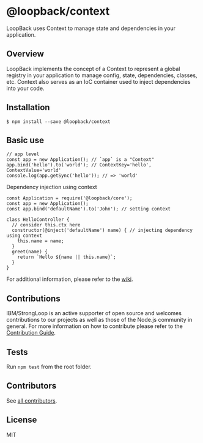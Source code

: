 # @loopback/context

LoopBack uses Context to manage state and dependencies in your application.

## Overview

LoopBack implements the concept of a Context to represent a global registry in your application to manage config, state, dependencies, classes, etc. Context also serves as an IoC container used to inject dependencies into your code. 

## Installation

```
$ npm install --save @loopback/context
```

## Basic use
```
// app level
const app = new Application(); // `app` is a "Context"
app.bind('hello').to('world'); // ContextKey='hello', ContextValue='world'
console.log(app.getSync('hello')); // => 'world'
```

Dependency injection using context
```
const Application = require('@loopback/core');
const app = new Application();
const app.bind('defaultName').to('John'); // setting context

class HelloController {
  // consider this.ctx here
  constructor(@inject('defaultName') name) { // injecting dependency using context
    this.name = name;
  }
  greet(name) {
    return `Hello ${name || this.name}`;
  }
}
```

For additional information, please refer to the [wiki](https://github.com/strongloop/loopback-next/wiki/Context).

## Contributions

IBM/StrongLoop is an active supporter of open source and welcomes contributions to our projects as well as those of the Node.js community in general. For more information on how to contribute please refer to the [Contribution Guide](https://loopback.io/doc/en/contrib/index.html).

## Tests

Run `npm test` from the root folder.

## Contributors

See [all contributors](https://github.com/strongloop/loopback-next/graphs/contributors).

## License

MIT
